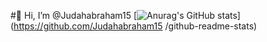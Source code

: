 #👋 Hi, I’m @Judahabraham15
[![Anurag's GitHub stats](https://github-readme-stats.vercel.app/api?username=Judahabraham15)](https://github.com/Judahabraham15 /github-readme-stats)
<!---
Judahabraham15/Judahabraham15 is a ✨ special ✨ repository because its `README.md` (this file) appears on your GitHub profile.
You can click the Preview link to take a look at your changes.
--->
